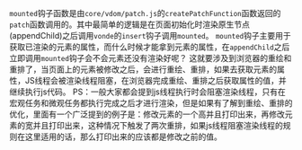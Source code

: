 <code>mounted</code>钩子函数是由<code>core/vdom/patch.js</code>的<code>createPatchFunction</code>函数返回的<code>patch</code>函数调用的。其中最简单的逻辑是在页面初始化时渲染原生节点(appendChild)之后调用<code>vonde</code>的<code>insert</code>钩子调用<code>mounted</code>。
<code>mounted</code>钩子主要用于获取已渲染的元素的属性，而什么时候才能拿到元素的属性，在<code>appendChild</code>之后立即调用<code>mounted</code>钩子会不会元素还没有渲染好呢？
这就要涉及到浏览器的重绘和重排了，当页面上的元素被修改之后，会进行重绘、重排，如果去获取元素的属性，JS线程会被渲染线程阻塞，在浏览器完成重绘、重排之后获取属性的值，并继续执行js代码。
PS：一般大家都会提到js线程执行时会阻塞渲染线程，只有在宏观任务和微观任务都执行完成之后才进行渲染，但是如果有了解到重绘、重排的优化，里面有一个广泛提到的例子是：修改元素的一个高并且打印出来，再修改元素的宽并且打印出来，这种情况下触发了两次重排，如果js线程阻塞渲染线程的规则在这里适用的话，那么打印出来的应该都是修改之前的值。
